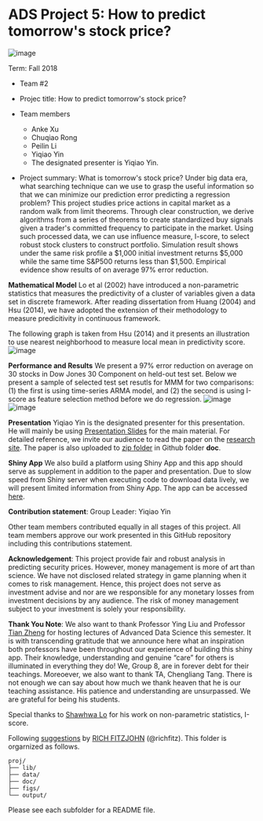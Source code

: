 # ADS Project 5: How to predict tomorrow's stock price?
![image](https://github.com/TZstatsADS/Fall2018-project5-sec1proj5-grp2/blob/master/figs/mainpage-technical-sample.png)

Term: Fall 2018

+ Team #2
+ Projec title: How to predict tomorrow's stock price?
+ Team members
	+ Anke Xu
	+ Chuqiao Rong
	+ Peilin Li
	+ Yiqiao Yin
	+ The designated presenter is Yiqiao Yin.

+ Project summary: What is tomorrow's stock price? Under big data era, what searching technique can we use to grasp the useful information so that we can minimize our prediction error predicting a regression problem? This project studies price actions in capital market as a random walk from limit theorems. Through clear construction, we derive algorithms from a series of theorems to create standardized buy signals given a trader's committed frequency to participate in the market. Using such processed data, we can use influence measure, I-score, to select robust stock clusters to construct portfolio. Simulation result shows under the same risk profile a $1,000 initial investment returns \$5,000 while the same time S\&P500 returns less than $1,500. Empirical evidence show results of on average 97% error reduction.

**Mathematical Model** Lo et al (2002) have introduced a non-parametric statistics that measures the predictivity of a cluster of variables given a data set in discrete framework. After reading dissertation from Huang (2004) and Hsu (2014), we have adopted the extension of their methodology to measure predicitivity in continuous framework. 

The following graph is taken from Hsu (2014) and it presents an illustration to use nearest neighborhood to measure local mean in predictivity score.
![image](https://github.com/TZstatsADS/Fall2018-project5-sec1proj5-grp2/blob/master/figs/fig-huang-page-10.PNG)

**Performance and Results** We present a 97% error reduction on average on 30 stocks in Dow Jones 30 Component on held-out test set. Below we present a sample of selected test set resutls for MMM for two comparisons: (1) the first is using time-series ARMA model, and (2) the second is using I-score as feature selection method before we do regression. 
![image](https://github.com/TZstatsADS/Fall2018-project5-sec1proj5-grp2/blob/master/figs/MMM-TS.png)
![image](https://github.com/TZstatsADS/Fall2018-project5-sec1proj5-grp2/blob/master/figs/MMM-Influence.png)

**Presentation** Yiqiao Yin is the designated presenter for this presentation. He will mainly be using [Presentation Slides](https://github.com/TZstatsADS/Fall2018-project5-sec1proj5-grp2/blob/master/doc/Rubust%20Portfolio%20by%20Influence%20Measure%20-%20Presentation%20%5BYiqiao%20Yin%202018%5D.pdf) for the main material. For detailed reference, we invite our audience to read the paper on the [research site](https://yinscapital.com/research/). The paper is also uploaded to [zip folder](https://github.com/TZstatsADS/Fall2018-project5-sec1proj5-grp2/blob/master/doc/Robust%20Portfolio%20by%20Influence%20Measure.zip) in Github folder **doc**.

**Shiny App** We also build a platform using Shiny App and this app should serve as supplement in addition to the paper and presentation. Due to slow speed from Shiny server when executing code to download data lively, we will present limited information from Shiny App. The app can be accessed [here](https://y-yin.shinyapps.io/CENTRAL-INTELLIGENCE-PLATFORM-BETA/).
	
**Contribution statement**:
Group Leader: Yiqiao Yin

Other team members contributed equally in all stages of this project. All team members approve our work presented in this GitHub repository including this contributions statement.


**Acknowledgement**: This project provide fair and robust analysis in predicting security prices. However, money management is more of art than science. We have not disclosed related strategy in game planning when it comes to risk management. Hence, this project does not serve as investment advise and nor are we responsible for any monetary losses from investment decisions by any audience. The risk of money management subject to your investment is solely your responsibility. 

**Thank You Note**: We also want to thank Professor Ying Liu and Professor [Tian Zheng](http://www.stat.columbia.edu/~tzheng/) for hosting lectures of Advanced Data Science this semester. It is with transcending gratitude that we announce here what an inspiration both professors have been throughout our experience of building this shiny app. Their knowledge, understanding and genuine “care” for others is illuminated in everything they do! We, Group 8, are in forever debt for their teachings. Moreoever, we also want to thank TA, Chengliang Tang. There is not enough we can say about how much we thank heaven that he is our teaching assistance. His patience and understanding are unsurpassed. We are grateful for being his students.

Special thanks to [Shawhwa Lo](http://statgene.wikischolars.columbia.edu/lo) for his work on non-parametric statistics, I-score. 

Following [suggestions](http://nicercode.github.io/blog/2013-04-05-projects/) by [RICH FITZJOHN](http://nicercode.github.io/about/#Team) (@richfitz). This folder is orgarnized as follows.

```
proj/
├── lib/
├── data/
├── doc/
├── figs/
└── output/
```

Please see each subfolder for a README file.
